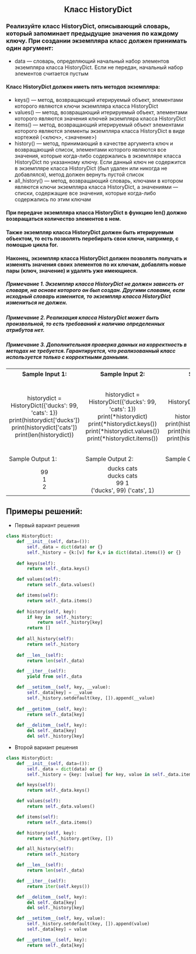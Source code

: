 <h2 style="text-align:center">Класс HistoryDict</h2>

### Реализуйте класс HistoryDict, описывающий словарь, который запоминает предыдущие значения по каждому ключу. При создании экземпляра класс должен принимать один аргумент:
* data — словарь, определяющий начальный набор элементов экземпляра класса HistoryDict. Если не передан, начальный набор элементов считается пустым
#### Класс HistoryDict должен иметь пять методов экземпляра:
* keys() — метод, возвращающий итерируемый объект, элементами которого являются ключи экземпляра класса HistoryDict
* values() — метод, возвращающий итерируемый объект, элементами которого являются значения ключей экземпляра класса HistoryDict
* items() — метод, возвращающий итерируемый объект элементами которого являются элементы экземпляра класса HistoryDict в виде кортежей (<ключ>, <значение>)
* history() — метод, принимающий в качестве аргумента ключ и возвращающий список, элементами которого являются все значения, которые когда-либо содержались в экземпляре класса HistoryDict по указанному ключу. Если данный ключ не содержится в экземпляре класса HistoryDict (был удален или никогда не добавлялся), метод должен вернуть пустой список
* all_history() — метод, возвращающий словарь, ключами в котором являются ключи экземпляра класса HistoryDict, а значениями — списки, содержащие все значения, которые когда-либо содержались по этим ключам
#### При передаче экземпляра класса HistoryDict в функцию len() должно возвращаться количество элементов в нем.
#### Также экземпляр класса HistoryDict должен быть итерируемым объектом, то есть позволять перебирать свои ключи, например, с помощью цикла for.
#### Наконец, экземпляр класса HistoryDict должен позволять получать и изменять значения своих элементов по их ключам, добавлять новые пары (ключ, значение) и удалять уже имеющиеся.
##### Примечание 1. Экземпляр класса HistoryDict не должен зависеть от словаря, на основе которого он был создан. Другими словами, если исходный словарь изменится, то экземпляр класса HistoryDict измениться  не должен.
##### Примечание 2. Реализация класса HistoryDict может быть произвольной, то есть требований к наличию определенных атрибутов нет.
##### Примечание 3. Дополнительная проверка данных на корректность в методах не требуется. Гарантируется, что реализованный класс используется только с корректными данными.

<table align="center">
  <tbody>
    <tr>
      <th>Sample Input 1: </th>
      <th>Sample Input 2: </th>
      <th>Sample Input 3: </th>
      <th>Sample Input 4: </th>
      <th>Sample Input 5: </th>
    </tr>
    <tr>
      <td align="center">historydict = HistoryDict({'ducks': 99, 'cats': 1})<br>
                        print(historydict['ducks'])<br>
                        print(historydict['cats'])<br>
                        print(len(historydict))<br></td>
      <td align="center">historydict = HistoryDict({'ducks': 99, 'cats': 1})<br>
                        print(*historydict)<br>
                        print(*historydict.keys())<br>
                        print(*historydict.values())<br>
                        print(*historydict.items())<br></td>
      <td align="center">historydict = HistoryDict({'ducks': 99, 'cats': 1})<br>
                        historydict['ducks'] = 100<br>
                        print(historydict.history('ducks'))<br>
                        print(historydict.history('cats'))<br>
                        print(historydict.history('dogs'))<br></td>
      <td align="center">historydict = HistoryDict({'ducks': 99, 'cats': 1})<br>
                        print(historydict.all_history())<br>
                        historydict['ducks'] = 100<br>
                        historydict['ducks'] = 101<br>
                        historydict['cats'] = 2<br>
                        print(historydict.all_history())<br></td>
      <td align="center">historydict = HistoryDict({'ducks': 99, 'cats': 1})<br>
                          historydict['dogs'] = 1<br>
                          print(len(historydict))<br>
                          del historydict['ducks']<br>
                          del historydict['cats']<br>
                          print(len(historydict))<br></td>
    </tr>
    <tr>
      <td>Sample Output 1:</td>
      <td>Sample Output 2:</td>
      <td>Sample Output 3:</td>
      <td>Sample Output 4:</td>
      <td>Sample Output 5:</td>
      </tr>
    <tr>
      <td align="center">
                        99<br>
                        1<br>
                        2<br>
      </td>
      <td align="center">
                        ducks cats<br>
                        ducks cats<br>
                        99 1<br>
                        ('ducks', 99) ('cats', 1)<br>
      </td>
      <td align="center">
                        [99, 100]<br>
                        [1]<br>
                        []<br>
      </td>
      <td align="center">
                        {'ducks': [99], 'cats': [1]}<br>
                        {'ducks': [99, 100, 101], 'cats': [1, 2]}<br>
      </td>
      <td align="center">
                        3<br>
                        1<br>
      </td>
    </tr>
  </tbody>
</table>



## Примеры решений:
* Первый вариант решения
```python
class HistoryDict:
    def __init__(self, data=()):
        self._data = dict(data) or {}
        self._history = {k:[v] for k,v in dict(data).items()} or {}
    
    def keys(self):
        return self._data.keys()

    def values(self):
        return self._data.values()

    def items(self):
        return self._data.items()
    
    def history(self, key):
        if key in  self._history:
            return self._history[key]
        return []
    
    def all_history(self):
        return self._history
    
    def __len__(self):
        return len(self._data)

    def __iter__(self):
        yield from self._data

    def __setitem__(self, key, __value):
        self._data[key] = __value
        self._history.setdefault(key, []).append(__value)
        
    def __getitem__(self, key):
        return self._data[key]
    
    def __delitem__(self, key):
        del self._data[key]
        del self._history[key]
```
* Второй вариант решения

```python
class HistoryDict:
    def __init__(self, data=()):
        self._data = dict(data) or {}
        self._history = {key: [value] for key, value in self._data.items()}

    def keys(self):
        return self._data.keys()

    def values(self):
        return self._data.values()

    def items(self):
        return self._data.items()

    def history(self, key):
        return self._history.get(key, [])

    def all_history(self):
        return self._history

    def __len__(self):
        return len(self._data)

    def __iter__(self):
        return iter(self.keys())

    def __delitem__(self, key):
        del self._data[key]
        del self._history[key]

    def __setitem__(self, key, value):
        self._history.setdefault(key, []).append(value)
        self._data[key] = value

    def __getitem__(self, key):
        return self._data[key]
```


